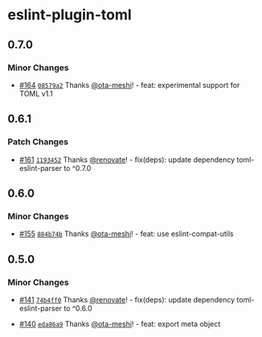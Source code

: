 # eslint-plugin-toml

## 0.7.0

### Minor Changes

- [#164](https://github.com/ota-meshi/eslint-plugin-toml/pull/164) [`08579a2`](https://github.com/ota-meshi/eslint-plugin-toml/commit/08579a2733332bc94744bbb37658f09611f5a71a) Thanks [@ota-meshi](https://github.com/ota-meshi)! - feat: experimental support for TOML v1.1

## 0.6.1

### Patch Changes

- [#161](https://github.com/ota-meshi/eslint-plugin-toml/pull/161) [`1193452`](https://github.com/ota-meshi/eslint-plugin-toml/commit/119345282127a795211b62278ed4cb0a4002c713) Thanks [@renovate](https://github.com/apps/renovate)! - fix(deps): update dependency toml-eslint-parser to ^0.7.0

## 0.6.0

### Minor Changes

- [#155](https://github.com/ota-meshi/eslint-plugin-toml/pull/155) [`884b74b`](https://github.com/ota-meshi/eslint-plugin-toml/commit/884b74b28d5aa72b0eda5ca9c6d468e7629e2190) Thanks [@ota-meshi](https://github.com/ota-meshi)! - feat: use eslint-compat-utils

## 0.5.0

### Minor Changes

- [#141](https://github.com/ota-meshi/eslint-plugin-toml/pull/141) [`74b4ff0`](https://github.com/ota-meshi/eslint-plugin-toml/commit/74b4ff035d6b5a7d2ed1d66cba4f370f9f7c399d) Thanks [@renovate](https://github.com/apps/renovate)! - fix(deps): update dependency toml-eslint-parser to ^0.6.0

- [#140](https://github.com/ota-meshi/eslint-plugin-toml/pull/140) [`eda86a9`](https://github.com/ota-meshi/eslint-plugin-toml/commit/eda86a9e24e90fc1901f52cd48702f235550d067) Thanks [@ota-meshi](https://github.com/ota-meshi)! - feat: export meta object
